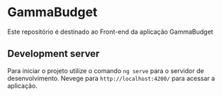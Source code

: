 # GammaBudget

Este repositório é destinado ao Front-end da aplicação GammaBudget

## Development server

Para iniciar o projeto utilize o comando `ng serve` para o servidor de desenvolvimento. Nevege para `http://localhost:4200/` para acessar a aplicação. 

